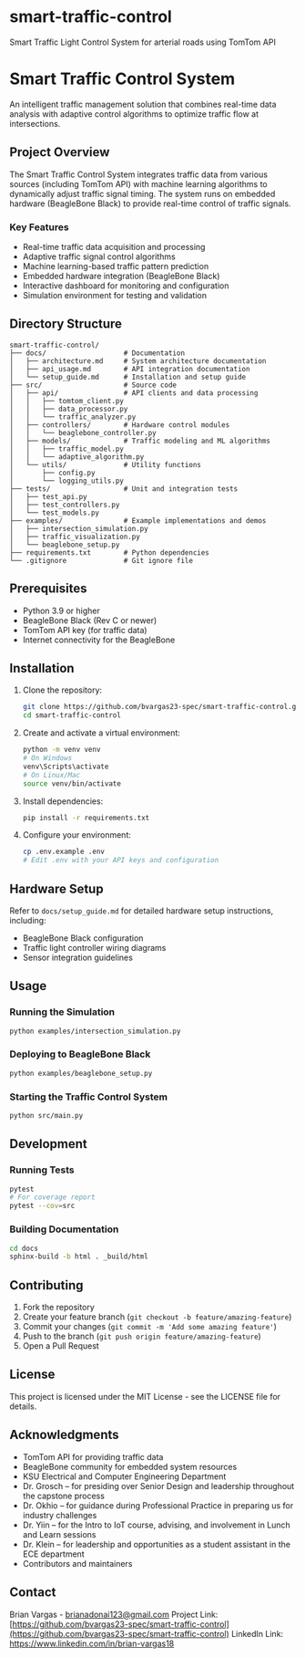 # smart-traffic-control
Smart Traffic Light Control System for arterial roads using TomTom API

# Smart Traffic Control System

An intelligent traffic management solution that combines real-time data analysis with adaptive control algorithms to optimize traffic flow at intersections.

## Project Overview

The Smart Traffic Control System integrates traffic data from various sources (including TomTom API) with machine learning algorithms to dynamically adjust traffic signal timing. The system runs on embedded hardware (BeagleBone Black) to provide real-time control of traffic signals.

### Key Features

- Real-time traffic data acquisition and processing
- Adaptive traffic signal control algorithms
- Machine learning-based traffic pattern prediction
- Embedded hardware integration (BeagleBone Black)
- Interactive dashboard for monitoring and configuration
- Simulation environment for testing and validation

## Directory Structure

```
smart-traffic-control/
├── docs/                   # Documentation
│   ├── architecture.md     # System architecture documentation
│   ├── api_usage.md        # API integration documentation
│   └── setup_guide.md      # Installation and setup guide
├── src/                    # Source code
│   ├── api/                # API clients and data processing
│   │   ├── tomtom_client.py
│   │   ├── data_processor.py
│   │   └── traffic_analyzer.py
│   ├── controllers/        # Hardware control modules
│   │   └── beaglebone_controller.py
│   ├── models/             # Traffic modeling and ML algorithms
│   │   ├── traffic_model.py
│   │   └── adaptive_algorithm.py
│   └── utils/              # Utility functions
│       ├── config.py
│       └── logging_utils.py
├── tests/                  # Unit and integration tests
│   ├── test_api.py
│   ├── test_controllers.py
│   └── test_models.py
├── examples/               # Example implementations and demos
│   ├── intersection_simulation.py
│   ├── traffic_visualization.py
│   └── beaglebone_setup.py
├── requirements.txt        # Python dependencies
└── .gitignore              # Git ignore file
```

## Prerequisites

- Python 3.9 or higher
- BeagleBone Black (Rev C or newer)
- TomTom API key (for traffic data)
- Internet connectivity for the BeagleBone

## Installation

1. Clone the repository:
   ```bash
   git clone https://github.com/bvargas23-spec/smart-traffic-control.git
   cd smart-traffic-control
   ```

2. Create and activate a virtual environment:
   ```bash
   python -m venv venv
   # On Windows
   venv\Scripts\activate
   # On Linux/Mac
   source venv/bin/activate
   ```

3. Install dependencies:
   ```bash
   pip install -r requirements.txt
   ```

4. Configure your environment:
   ```bash
   cp .env.example .env
   # Edit .env with your API keys and configuration
   ```

## Hardware Setup

Refer to `docs/setup_guide.md` for detailed hardware setup instructions, including:
- BeagleBone Black configuration
- Traffic light controller wiring diagrams
- Sensor integration guidelines

## Usage

### Running the Simulation

```bash
python examples/intersection_simulation.py
```

### Deploying to BeagleBone Black

```bash
python examples/beaglebone_setup.py
```

### Starting the Traffic Control System

```bash
python src/main.py
```

## Development

### Running Tests

```bash
pytest
# For coverage report
pytest --cov=src
```

### Building Documentation

```bash
cd docs
sphinx-build -b html . _build/html
```

## Contributing

1. Fork the repository
2. Create your feature branch (`git checkout -b feature/amazing-feature`)
3. Commit your changes (`git commit -m 'Add some amazing feature'`)
4. Push to the branch (`git push origin feature/amazing-feature`)
5. Open a Pull Request

## License

This project is licensed under the MIT License - see the LICENSE file for details.

## Acknowledgments

- TomTom API for providing traffic data
- BeagleBone community for embedded system resources
- KSU Electrical and Computer Engineering Department
- Dr. Grosch – for presiding over Senior Design and leadership throughout the capstone process
- Dr. Okhio – for guidance during Professional Practice in preparing us for industry challenges
- Dr. Yiin – for the Intro to IoT course, advising, and involvement in Lunch and Learn sessions
- Dr. Klein – for leadership and opportunities as a student assistant in the ECE department
- Contributors and maintainers

## Contact

Brian Vargas - brianadonai123@gmail.com
Project Link: [https://github.com/bvargas23-spec/smart-traffic-control](https://github.com/bvargas23-spec/smart-traffic-control)
LinkedIn Link: https://www.linkedin.com/in/brian-vargas18
